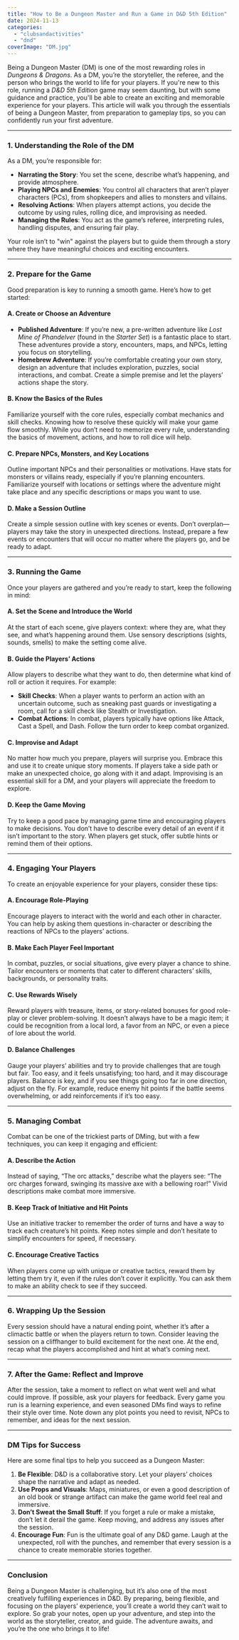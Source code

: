 ```yaml
---
title: "How to Be a Dungeon Master and Run a Game in D&D 5th Edition"
date: 2024-11-13
categories: 
  - "clubsandactivities"
  - "dnd"
coverImage: "DM.jpg"
---
```


Being a Dungeon Master (DM) is one of the most rewarding roles in _Dungeons & Dragons_. As a DM, you’re the storyteller, the referee, and the person who brings the world to life for your players. If you're new to this role, running a _D&D 5th Edition_ game may seem daunting, but with some guidance and practice, you'll be able to create an exciting and memorable experience for your players. This article will walk you through the essentials of being a Dungeon Master, from preparation to gameplay tips, so you can confidently run your first adventure.

* * *

### **1\. Understanding the Role of the DM**

As a DM, you’re responsible for:

- **Narrating the Story**: You set the scene, describe what’s happening, and provide atmosphere.
- **Playing NPCs and Enemies**: You control all characters that aren’t player characters (PCs), from shopkeepers and allies to monsters and villains.
- **Resolving Actions**: When players attempt actions, you decide the outcome by using rules, rolling dice, and improvising as needed.
- **Managing the Rules**: You act as the game’s referee, interpreting rules, handling disputes, and ensuring fair play.

Your role isn’t to "win" against the players but to guide them through a story where they have meaningful choices and exciting encounters.

* * *

### **2\. Prepare for the Game**

Good preparation is key to running a smooth game. Here’s how to get started:

#### **A. Create or Choose an Adventure**

- **Published Adventure**: If you’re new, a pre-written adventure like _Lost Mine of Phandelver_ (found in the _Starter Set_) is a fantastic place to start. These adventures provide a story, encounters, maps, and NPCs, letting you focus on storytelling.
- **Homebrew Adventure**: If you’re comfortable creating your own story, design an adventure that includes exploration, puzzles, social interactions, and combat. Create a simple premise and let the players’ actions shape the story.

#### **B. Know the Basics of the Rules**

Familiarize yourself with the core rules, especially combat mechanics and skill checks. Knowing how to resolve these quickly will make your game flow smoothly. While you don’t need to memorize every rule, understanding the basics of movement, actions, and how to roll dice will help.

#### **C. Prepare NPCs, Monsters, and Key Locations**

Outline important NPCs and their personalities or motivations. Have stats for monsters or villains ready, especially if you’re planning encounters. Familiarize yourself with locations or settings where the adventure might take place and any specific descriptions or maps you want to use.

#### **D. Make a Session Outline**

Create a simple session outline with key scenes or events. Don’t overplan—players may take the story in unexpected directions. Instead, prepare a few events or encounters that will occur no matter where the players go, and be ready to adapt.

* * *

### **3\. Running the Game**

Once your players are gathered and you’re ready to start, keep the following in mind:

#### **A. Set the Scene and Introduce the World**

At the start of each scene, give players context: where they are, what they see, and what’s happening around them. Use sensory descriptions (sights, sounds, smells) to make the setting come alive.

#### **B. Guide the Players’ Actions**

Allow players to describe what they want to do, then determine what kind of roll or action it requires. For example:

- **Skill Checks**: When a player wants to perform an action with an uncertain outcome, such as sneaking past guards or investigating a room, call for a skill check like Stealth or Investigation.
- **Combat Actions**: In combat, players typically have options like Attack, Cast a Spell, and Dash. Follow the turn order to keep combat organized.

#### **C. Improvise and Adapt**

No matter how much you prepare, players will surprise you. Embrace this and use it to create unique story moments. If players take a side path or make an unexpected choice, go along with it and adapt. Improvising is an essential skill for a DM, and your players will appreciate the freedom to explore.

#### **D. Keep the Game Moving**

Try to keep a good pace by managing game time and encouraging players to make decisions. You don’t have to describe every detail of an event if it isn’t important to the story. When players get stuck, offer subtle hints or remind them of their options.

* * *

### **4\. Engaging Your Players**

To create an enjoyable experience for your players, consider these tips:

#### **A. Encourage Role-Playing**

Encourage players to interact with the world and each other in character. You can help by asking them questions in-character or describing the reactions of NPCs to the players’ actions.

#### **B. Make Each Player Feel Important**

In combat, puzzles, or social situations, give every player a chance to shine. Tailor encounters or moments that cater to different characters’ skills, backgrounds, or personality traits.

#### **C. Use Rewards Wisely**

Reward players with treasure, items, or story-related bonuses for good role-play or clever problem-solving. It doesn’t always have to be a magic item; it could be recognition from a local lord, a favor from an NPC, or even a piece of lore about the world.

#### **D. Balance Challenges**

Gauge your players’ abilities and try to provide challenges that are tough but fair. Too easy, and it feels unsatisfying; too hard, and it may discourage players. Balance is key, and if you see things going too far in one direction, adjust on the fly. For example, reduce enemy hit points if the battle seems overwhelming, or add reinforcements if it’s too easy.

* * *

### **5\. Managing Combat**

Combat can be one of the trickiest parts of DMing, but with a few techniques, you can keep it engaging and efficient:

#### **A. Describe the Action**

Instead of saying, “The orc attacks,” describe what the players see: “The orc charges forward, swinging its massive axe with a bellowing roar!” Vivid descriptions make combat more immersive.

#### **B. Keep Track of Initiative and Hit Points**

Use an initiative tracker to remember the order of turns and have a way to track each creature’s hit points. Keep notes simple and don’t hesitate to simplify encounters for speed, if necessary.

#### **C. Encourage Creative Tactics**

When players come up with unique or creative tactics, reward them by letting them try it, even if the rules don’t cover it explicitly. You can ask them to make an ability check to see if they succeed.

* * *

### **6\. Wrapping Up the Session**

Every session should have a natural ending point, whether it’s after a climactic battle or when the players return to town. Consider leaving the session on a cliffhanger to build excitement for the next one. At the end, recap what the players accomplished and hint at what’s coming next.

* * *

### **7\. After the Game: Reflect and Improve**

After the session, take a moment to reflect on what went well and what could improve. If possible, ask your players for feedback. Every game you run is a learning experience, and even seasoned DMs find ways to refine their style over time. Note down any plot points you need to revisit, NPCs to remember, and ideas for the next session.

* * *

### **DM Tips for Success**

Here are some final tips to help you succeed as a Dungeon Master:

1. **Be Flexible**: D&D is a collaborative story. Let your players’ choices shape the narrative and adapt as needed.
2. **Use Props and Visuals**: Maps, miniatures, or even a good description of an old book or strange artifact can make the game world feel real and immersive.
3. **Don’t Sweat the Small Stuff**: If you forget a rule or make a mistake, don’t let it derail the game. Keep moving, and address any issues after the session.
4. **Encourage Fun**: Fun is the ultimate goal of any D&D game. Laugh at the unexpected, roll with the punches, and remember that every session is a chance to create memorable stories together.

* * *

### **Conclusion**

Being a Dungeon Master is challenging, but it’s also one of the most creatively fulfilling experiences in D&D. By preparing, being flexible, and focusing on the players’ experience, you’ll create a world they can’t wait to explore. So grab your notes, open up your adventure, and step into the world as the storyteller, creator, and guide. The adventure awaits, and you’re the one who brings it to life!
